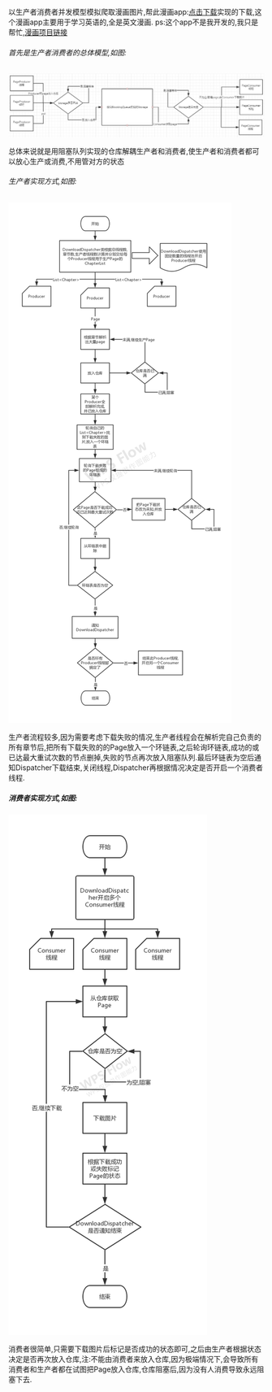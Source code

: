 以生产者消费者并发模型模拟爬取漫画图片,帮此漫画app:[点击下载](https://github.com/warriorWorld/MangaReader/raw/master/app/release/app-release.apk "Android apk 安装包")实现的下载,这个漫画app主要用于学习英语的,全是英文漫画.
ps:这个app不是我开发的,我只是帮忙,[漫画项目链接](https://github.com/warriorWorld/MangaReader "漫画项目链接")

###### 首先是生产者消费者的总体模型,如图:
![github](https://github.com/oneAcorn/DownloadSimulator/blob/master/img/producer-consumer.png)

总体来说就是用阻塞队列实现的仓库解耦生产者和消费者,使生产者和消费者都可以放心生产或消费,不用管对方的状态
###### 生产者实现方式,如图:
![github](https://github.com/oneAcorn/DownloadSimulator/blob/master/img/producer.jpg)

生产者流程较多,因为需要考虑下载失败的情况,生产者线程会在解析完自己负责的所有章节后,把所有下载失败的的Page放入一个环链表,之后轮询环链表,成功的或已达最大重试次数的节点删掉,失败的节点再次放入阻塞队列.最后环链表为空后通知Dispatcher下载结束,关闭线程,Dispatcher再根据情况决定是否开启一个消费者线程.
##### 消费者实现方式,如图:
![github](https://github.com/oneAcorn/DownloadSimulator/blob/master/img/consumer.jpg)

消费者很简单,只需要下载图片后标记是否成功的状态即可,之后由生产者根据状态决定是否再次放入仓库,注:不能由消费者来放入仓库,因为极端情况下,会导致所有消费者和生产者都在试图把Page放入仓库,仓库阻塞后,因为没有人消费导致永远阻塞下去.
